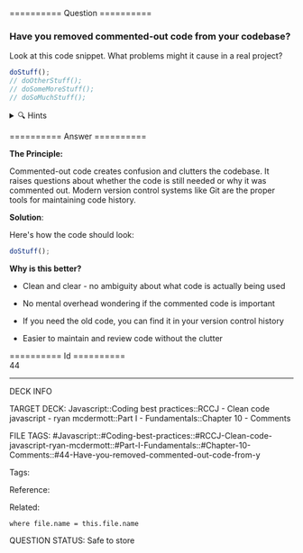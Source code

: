 ========== Question ==========  

### Have you removed commented-out code from your codebase?

Look at this code snippet. What problems might it cause in a real project?

```javascript
doStuff();
// doOtherStuff();
// doSomeMoreStuff();
// doSoMuchStuff();
```

<details><summary>🔍 Hints</summary>

Think about:

-   Why might these lines be commented out?

-   How does this affect code readability?

-   What questions might other developers have when they see this?

-   What's a better way to handle old/unused code?

</details>  

========== Answer ==========  

**The Principle:**

Commented-out code creates confusion and clutters the codebase. It raises questions about whether the code is still needed or why it was commented out. Modern version control systems like Git are the proper tools for maintaining code history.

**Solution**:

Here's how the code should look:

```javascript
doStuff();
```

**Why is this better?**

-   Clean and clear - no ambiguity about what code is actually being used

-   No mental overhead wondering if the commented code is important

-   If you need the old code, you can find it in your version control history

-   Easier to maintain and review code without the clutter

========== Id ==========  
44

---

DECK INFO

TARGET DECK: Javascript::Coding best practices::RCCJ - Clean code javascript - ryan mcdermott::Part I - Fundamentals::Chapter 10 - Comments

FILE TAGS: #Javascript::#Coding-best-practices::#RCCJ-Clean-code-javascript-ryan-mcdermott::#Part-I-Fundamentals::#Chapter-10-Comments::#44-Have-you-removed-commented-out-code-from-y

Tags:

Reference:

Related:

```dataview
where file.name = this.file.name
```

QUESTION STATUS: Safe to store
